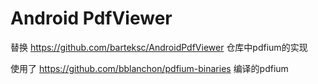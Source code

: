# Android PdfViewer

替换 https://github.com/barteksc/AndroidPdfViewer 仓库中pdfium的实现

使用了 https://github.com/bblanchon/pdfium-binaries 编译的pdfium
